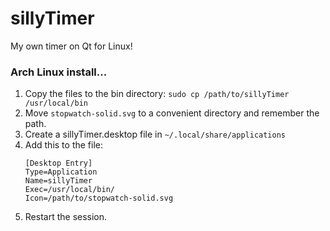 # sillyTimer
My own timer on Qt for Linux!

### Arch Linux install...
1. Copy the files to the bin directory:
```sudo cp /path/to/sillyTimer /usr/local/bin```
2. Move ```stopwatch-solid.svg``` to a convenient directory and remember the path.
3. Create a sillyTimer.desktop file in ```~/.local/share/applications```
4. Add this to the file:
   ```
   [Desktop Entry]
   Type=Application
   Name=sillyTimer
   Exec=/usr/local/bin/
   Icon=/path/to/stopwatch-solid.svg
   ```
5. Restart the session.
